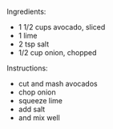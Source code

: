Ingredients:
- 1 1/2 cups avocado, sliced
- 1 lime
- 2 tsp salt
- 1/2 cup onion, chopped

Instructions:
- cut and mash avocados
- chop onion
- squeeze lime
- add salt
- and mix well
